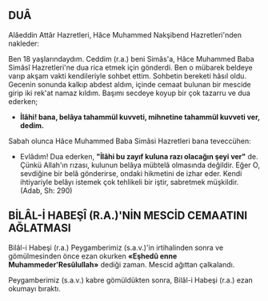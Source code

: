 ## DUÂ

Alâeddin Attâr Hazretleri, Hâce Muhammed Nakşibend Hazretleri'nden nakleder:

Ben 18 yaşlarındaydım. Ceddim (r.a.) beni Simâs'a, Hâce Muhammed Baba Simâsî Hazretleri'ne dua rica etmek için gönderdi. Ben o mü­barek beldeye varıp akşam vakti kendileriyle sohbet ettim. Sohbetin bereketi hâsıl oldu. Gecenin sonunda kalkıp abdest aldım, içinde cemaat bulunan bir mescide girip iki rek'at namaz kıl­dım. Başımı secdeye koyup bir çok tazarru ve dua ederken;

- **İlâhi! bana, belâya tahammül kuvveti, mihnetine tahammül kuvveti ver, dedim.**

Sabah olunca Hâce Muhammed Baba Simâsi Hazretleri bana teveccühen:

- Evlâdım! Dua ederken, **"İlâhi bu zayıf kuluna razı olacağın şeyi ver"** de. Çünkü Allah'ın rızası, kulunun belâya mübtelâ olmasında değildir. Eğer O, sevdiğine bir belâ gönderirse, ondaki hikmetini de izhar eder. Kendi ihtiyariy­le belâyı istemek çok tehlikeli bir iştir, sabret­mek müşkildir. (Adab, Sh: 290)

## BİLÂL-İ HABEŞÎ (R.A.)'NİN MESCİD CEMAATINI AĞLATMASI

Bilâl-i Habeşi (r.a.) Peygamberimiz (s.a.v.)'in irtihalinden sonra ve gömülmesinden önce ezan okurken **«Eşhedû enne Muhammeder'Resûlullah»** dediği zaman. Mescid ağıttan çalka­landı.

Peygamberimiz (s.a.v.) kabre gömüldükten sonra, Bilâl-i Habeşi (r.a.) ezan okumayı bıraktı.
